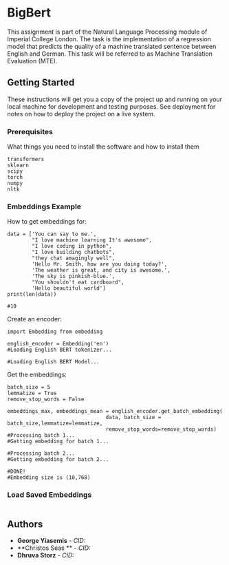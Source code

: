 # BigBert

This assignment is part of the Natural Language Processing module of Imperial 
College London. The task is the implementation of a regression model that predicts 
the quality of a machine translated sentence between English and German. 
This task will be referred to as Machine Translation Evaluation (MTE).  

## Getting Started

These instructions will get you a copy of the project up and running on your local machine for development and testing purposes. See deployment for notes on how to deploy the project on a live system.

### Prerequisites

What things you need to install the software and how to install them

```
transformers
sklearn
scipy
torch
numpy
nltk
```

### Embeddings Example 

How to get embeddings for:
```
data = ['You can say to me.',
        "I love machine learning It's awesome",
        "I love coding in python",           
        "I love building chatbots",
        "they chat amagingly well",
        'Hello Mr. Smith, how are you doing today?', 
        'The weather is great, and city is awesome.', 
        'The sky is pinkish-blue.', 
        "You shouldn't eat cardboard",
        'Hello beautiful world']
print(len(data))

#10
```
Create an encoder:

```
import Embedding from embedding

english_encoder = Embedding('en')
#Loading English BERT tokenizer...

#Loading English BERT Model...
```

Get the embeddings:

```
batch_size = 5
lemmatize = True
remove_stop_words = False

embeddings_max, embeddings_mean = english_encoder.get_batch_embedding(
                                data, batch_size = batch_size,lemmatize=lemmatize, 
                                remove_stop_words=remove_stop_words)
#Processing batch 1...
#Getting embedding for batch 1...

#Processing batch 2...
#Getting embedding for batch 2...

#DONE!
#Embedding size is (10,768)

```
### Load Saved Embeddings

```

```



## Authors

* **George Yiasemis** - *CID:*
* **Christos Seas ** - *CID:*
* **Dhruva Storz** - *CID:*


